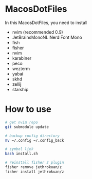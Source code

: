 # MacosDotFiles

In this MacosDotFiles, you need to install

- nvim (recommended 0.9)
- JetBrainsMonoNL Nerd Font Mono
- fish
- fisher
- nvim
- karabiner
- peco
- wezterm
- yabai
- skhd
- zellij
- starship

# How to use

```bash
# get nvim repo
git submodule update

# backup config directory
mv ~/.config ~/.config_back

# symbol link
bash install.sh

# reinstall fisher z plugin
fisher remove jethrokuan/z
fisher install jethrokuan/z


```
